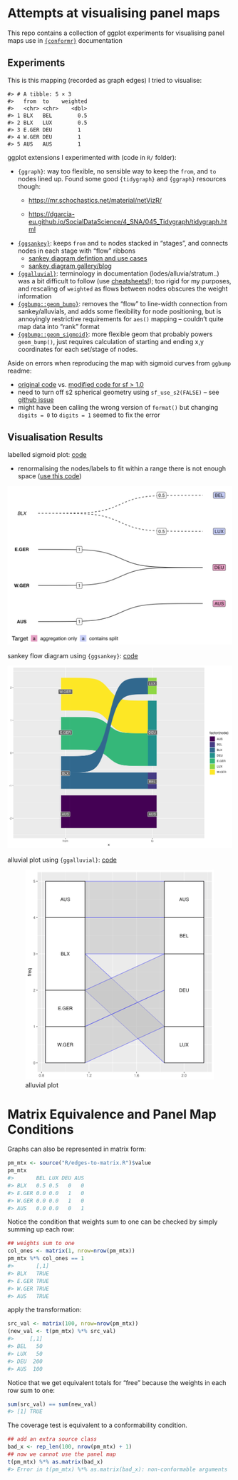 
<!-- README.md is generated from README.Rmd. Please edit that file -->

# Attempts at visualising panel maps

This repo contains a collection of ggplot experiments for visualising
panel maps use in [`{conformr}`](https://github.com/cynthiahqy/conformr)
documentation

<!-- badges: start -->
<!-- badges: end -->

## Experiments

This is this mapping (recorded as graph edges) I tried to visualise:

    #> # A tibble: 5 × 3
    #>   from  to    weighted
    #>   <chr> <chr>    <dbl>
    #> 1 BLX   BEL        0.5
    #> 2 BLX   LUX        0.5
    #> 3 E.GER DEU        1  
    #> 4 W.GER DEU        1  
    #> 5 AUS   AUS        1

ggplot extensions I experimented with (code in `R/` folder):

-   `{ggraph}`: way too flexible, no sensible way to keep the `from`,
    and `to` nodes lined up. Found some good `{tidygraph}` and
    `{ggraph}` resources though:
    -   <https://mr.schochastics.net/material/netVizR/>

    -   <https://dgarcia-eu.github.io/SocialDataScience/4_SNA/045_Tidygraph/tidygraph.html>
-   [`{ggsankey}`](https://github.com/davidsjoberg/ggsankey): keeps
    `from` and `to` nodes stacked in “stages”, and connects nodes in
    each stage with “flow” ribbons
    -   [sankey diagram defintion and use
        cases](https://www.data-to-viz.com/graph/sankey.html)
    -   [sankey diagram
        gallery/blog](https://www.sankey-diagrams.com/page/2/)
-   [`{ggalluvial}`](https://github.com/corybrunson/ggalluvial):
    terminology in documentation (lodes/alluvia/stratum..) was a bit
    difficult to follow (use
    [cheatsheets!](https://jtr13.github.io/cc21fall2/ggalluvial-cheatsheet.html));
    too rigid for my purposes, and rescaling of `weighted` as flows
    between nodes obscures the weight information
-   [`{ggbump::geom_bump}`](https://github.com/davidsjoberg/ggbump#tutorial):
    removes the “flow” to line-width connection from sankey/alluvials,
    and adds some flexibility for node positioning, but is annoyingly
    restrictive requirements for `aes()` mapping – couldn’t quite map
    data into “rank” format
-   [`{ggbump::geom_sigmoid}`](https://github.com/davidsjoberg/ggbump#sigmoid-curves-examples):
    more flexible geom that probably powers `geom_bump()`, just requires
    calculation of starting and ending x,y coordinates for each
    set/stage of nodes.

Aside on errors when reproducing the map with sigmoid curves from
`ggbump` readme:

-   [original
    code](https://github.com/davidsjoberg/tidytuesday/blob/master/2020w17/2020w17_skript.R)
    vs. [modified code for sf \> 1.0](R/ggbump-sigmoid-map.R)
-   need to turn off s2 spherical geometry using `sf_use_s2(FALSE)` –
    see [github issue](https://github.com/r-spatial/sf/issues/1759)
-   might have been calling the wrong version of `format()` but changing
    `digits = 0` to `digits = 1` seemed to fix the error

## Visualisation Results

labelled sigmoid plot: [code](R/ggbump-sigmoid-graph-edges.R)

-   renormalising the nodes/labels to fit within a range there is not
    enough space ([use this
    code](https://github.com/davidsjoberg/tidytuesday/blob/678e15f20decaa98bd3ebd8c1f3eadc598202f36/2020w17/2020w17_skript.R#L26))

![labelled bump plot](ggbump-sigmoid-graph-edges.jpg)

sankey flow diagram using `{ggsankey}`: [code](R/ggsankey.R)

![sankey flow diagram](ggsankey.png)

alluvial plot using `{ggalluvial}`: [code](R/ggalluvial.R)

<figure>
<img src="ggalluvial.png" width="445" alt="alluvial plot" />
<figcaption aria-hidden="true">alluvial plot</figcaption>
</figure>

# Matrix Equivalence and Panel Map Conditions

Graphs can also be represented in matrix form:

``` r
pm_mtx <- source("R/edges-to-matrix.R")$value
pm_mtx
#>       BEL LUX DEU AUS
#> BLX   0.5 0.5   0   0
#> E.GER 0.0 0.0   1   0
#> W.GER 0.0 0.0   1   0
#> AUS   0.0 0.0   0   1
```

Notice the condition that weights sum to one can be checked by simply
summing up each row:

``` r
## weights sum to one
col_ones <- matrix(1, nrow=nrow(pm_mtx))
pm_mtx %*% col_ones == 1
#>       [,1]
#> BLX   TRUE
#> E.GER TRUE
#> W.GER TRUE
#> AUS   TRUE
```

apply the transformation:

``` r
src_val <- matrix(100, nrow=nrow(pm_mtx))
(new_val <- t(pm_mtx) %*% src_val)
#>     [,1]
#> BEL   50
#> LUX   50
#> DEU  200
#> AUS  100
```

Notice that we get equivalent totals for “free” because the weights in
each row sum to one:

``` r
sum(src_val) == sum(new_val)
#> [1] TRUE
```

The coverage test is equivalent to a conformability condition.

``` r
## add an extra source class
bad_x <- rep_len(100, nrow(pm_mtx) + 1)
## now we cannot use the panel map
t(pm_mtx) %*% as.matrix(bad_x)
#> Error in t(pm_mtx) %*% as.matrix(bad_x): non-conformable arguments
```
